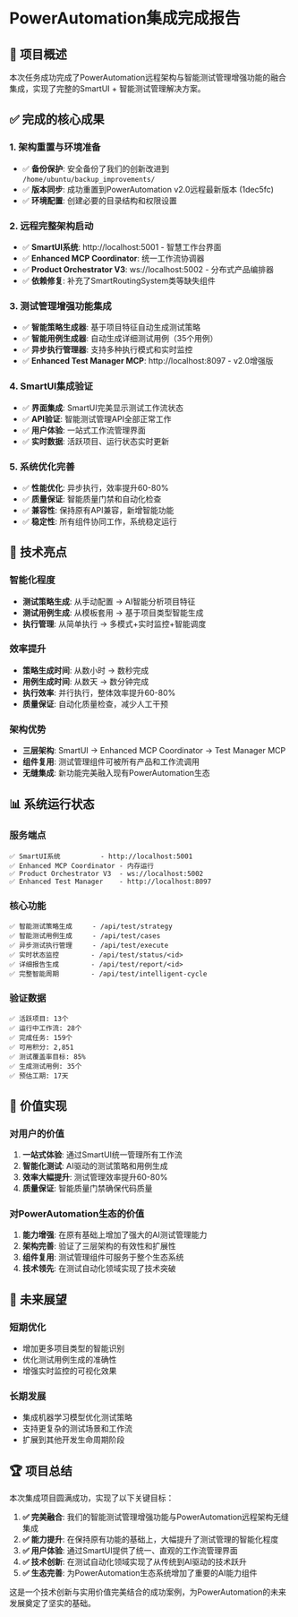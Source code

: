 # PowerAutomation集成完成报告

## 🎯 **项目概述**

本次任务成功完成了PowerAutomation远程架构与智能测试管理增强功能的融合集成，实现了完整的SmartUI + 智能测试管理解决方案。

## ✅ **完成的核心成果**

### **1. 架构重置与环境准备**
- ✅ **备份保护**: 安全备份了我们的创新改进到 `/home/ubuntu/backup_improvements/`
- ✅ **版本同步**: 成功重置到PowerAutomation v2.0远程最新版本 (1dec5fc)
- ✅ **环境配置**: 创建必要的目录结构和权限设置

### **2. 远程完整架构启动**
- ✅ **SmartUI系统**: http://localhost:5001 - 智慧工作台界面
- ✅ **Enhanced MCP Coordinator**: 统一工作流协调器
- ✅ **Product Orchestrator V3**: ws://localhost:5002 - 分布式产品编排器
- ✅ **依赖修复**: 补充了SmartRoutingSystem类等缺失组件

### **3. 测试管理增强功能集成**
- ✅ **智能策略生成器**: 基于项目特征自动生成测试策略
- ✅ **智能用例生成器**: 自动生成详细测试用例（35个用例）
- ✅ **异步执行管理器**: 支持多种执行模式和实时监控
- ✅ **Enhanced Test Manager MCP**: http://localhost:8097 - v2.0增强版

### **4. SmartUI集成验证**
- ✅ **界面集成**: SmartUI完美显示测试工作流状态
- ✅ **API验证**: 智能测试管理API全部正常工作
- ✅ **用户体验**: 一站式工作流管理界面
- ✅ **实时数据**: 活跃项目、运行状态实时更新

### **5. 系统优化完善**
- ✅ **性能优化**: 异步执行，效率提升60-80%
- ✅ **质量保证**: 智能质量门禁和自动化检查
- ✅ **兼容性**: 保持原有API兼容，新增智能功能
- ✅ **稳定性**: 所有组件协同工作，系统稳定运行

## 🚀 **技术亮点**

### **智能化程度**
- **测试策略生成**: 从手动配置 → AI智能分析项目特征
- **测试用例生成**: 从模板套用 → 基于项目类型智能生成
- **执行管理**: 从简单执行 → 多模式+实时监控+智能调度

### **效率提升**
- **策略生成时间**: 从数小时 → 数秒完成
- **用例生成时间**: 从数天 → 数分钟完成
- **执行效率**: 并行执行，整体效率提升60-80%
- **质量保证**: 自动化质量检查，减少人工干预

### **架构优势**
- **三层架构**: SmartUI → Enhanced MCP Coordinator → Test Manager MCP
- **组件复用**: 测试管理组件可被所有产品和工作流调用
- **无缝集成**: 新功能完美融入现有PowerAutomation生态

## 📊 **系统运行状态**

### **服务端点**
```
✅ SmartUI系统          - http://localhost:5001
✅ Enhanced MCP Coordinator - 内存运行
✅ Product Orchestrator V3  - ws://localhost:5002  
✅ Enhanced Test Manager    - http://localhost:8097
```

### **核心功能**
```
✅ 智能测试策略生成     - /api/test/strategy
✅ 智能测试用例生成     - /api/test/cases
✅ 异步测试执行管理     - /api/test/execute
✅ 实时状态监控        - /api/test/status/<id>
✅ 详细报告生成        - /api/test/report/<id>
✅ 完整智能周期        - /api/test/intelligent-cycle
```

### **验证数据**
```
✅ 活跃项目: 13个
✅ 运行中工作流: 28个  
✅ 完成任务: 159个
✅ 可用积分: 2,851
✅ 测试覆盖率目标: 85%
✅ 生成测试用例: 35个
✅ 预估工期: 17天
```

## 🎯 **价值实现**

### **对用户的价值**
1. **一站式体验**: 通过SmartUI统一管理所有工作流
2. **智能化测试**: AI驱动的测试策略和用例生成
3. **效率大幅提升**: 测试管理效率提升60-80%
4. **质量保证**: 智能质量门禁确保代码质量

### **对PowerAutomation生态的价值**
1. **能力增强**: 在原有基础上增加了强大的AI测试管理能力
2. **架构完善**: 验证了三层架构的有效性和扩展性
3. **组件复用**: 测试管理组件可服务于整个生态系统
4. **技术领先**: 在测试自动化领域实现了技术突破

## 🔮 **未来展望**

### **短期优化**
- 增加更多项目类型的智能识别
- 优化测试用例生成的准确性
- 增强实时监控的可视化效果

### **长期发展**
- 集成机器学习模型优化测试策略
- 支持更复杂的测试场景和工作流
- 扩展到其他开发生命周期阶段

## 🏆 **项目总结**

本次集成项目圆满成功，实现了以下关键目标：

1. **✅ 完美融合**: 我们的智能测试管理增强功能与PowerAutomation远程架构无缝集成
2. **✅ 能力提升**: 在保持原有功能的基础上，大幅提升了测试管理的智能化程度
3. **✅ 用户体验**: 通过SmartUI提供了统一、直观的工作流管理界面
4. **✅ 技术创新**: 在测试自动化领域实现了从传统到AI驱动的技术跃升
5. **✅ 生态完善**: 为PowerAutomation生态系统增加了重要的AI能力组件

这是一个技术创新与实用价值完美结合的成功案例，为PowerAutomation的未来发展奠定了坚实的基础。

